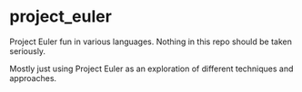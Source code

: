 # project_euler
Project Euler fun in various languages. Nothing in this repo should be taken seriously.

Mostly just using Project Euler as an exploration of different techniques and approaches.
